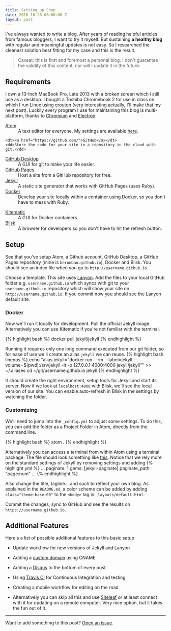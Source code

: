 ```yaml
---
title: Setting up Shop
date: 2016-10-26 00:00:00 Z
layout: post
---
```


I've always wanted to write a blog. After years of reading helpful articles from famous bloggers, I want to try it myself. But sustaining **a healthy blog** with regular and meaningful updates is not easy. So I researched the cleanest solution best fitting for my case and this is the result.

> Caveat: this is first and foremost a personal blog. I don't guarantee the validity of this content, nor will I update it in the future.

## Requirements

I own a 13-Inch MacBook Pro, Late 2013 with a broken screen which i still use as a desktop. I bought a Toshiba Chromebook 2 for use in class on which I run Linux using [crouton](https://github.com/dnschneid/crouton) (very interesting actually, I'll make that my next post). Luckily every program I use for maintaining this blog is multi-platform, thanks to [Chromium](https://www.chromium.org/) and [Electron](http://electron.atom.io/).

<dl>
<dt><a href="https://atom.io/">Atom</a></dt>
<dd>A text editor for everyone. My settings are available <a href="https://gist.github.com/berombau/dd16787759bc946d003b5683cdd8138b">here</a>.</dd>

    <dt><a href="https://github.com/">GitHub</a></dt>
    <dd>Store the code for your site in a repository in the cloud with git.</dd>

<dt><a href="https://desktop.github.com/">GitHub Desktop</a></dt>
<dd>A GUI for git to make your life easier.</dd>

<dt><a href="https://pages.github.com/">GitHub Pages</a></dt>
<dd>Host a site from a GitHub repository for free.</dd>

<dt><a href="https://jekyllrb.com/">Jekyll</a></dt>
<dd>A static site generator that works with GitHub Pages (uses Ruby).</dd>

<dt><a href="https://docker.com/">Docker</a></dt>
<dd>Develop your site locally within a container using Docker, so you don't have to mess with Ruby.</dd>
</dl>

<dt><a href="https://kitematic.com/">Kitematic</a></dt>
<dd>A GUI for Docker containers.</dd>

<dt><a href="https://blisk.io/">Blisk</a></dt>
<dd>A browser for developers so you don't have to hit the refresh button.</dd>

## Setup

See that you've setup Atom, a Github account, GitHub Desktop, a GitHub Pages repository (mine is `berombau.github.io`), Docker and Blisk. You should see an index file when you go to `http://username.github.io`.

Choose a template. This site uses [Lanyon](https://github.com/poole/lanyon). Add the files to your local GitHub folder e.g. `username.github.io` which syncs with git to your `username.github.io` repository which will show your site on `http://username.github.io`. If you commit now you should see the Lanyon default site.

### Docker

Now we'll run it locally for development. Pull the official Jekyll image. Alternatively you can use Kitematic if you're not familiar with the terminal.

{% highlight bash %}
docker pull jekyll/jekyll
{% endhighlight %}

Running it requires only one long command executed from our git folder, so for ease of use we'll create an alias `jekyll` we can reuse.
{% highlight bash  linenos %}
echo "alias jekyll="docker run --rm --label=jekyll --volume=$(pwd):/srv/jekyll -it -p 127.0.0.1:4000:4000 jekyll/jekyll"" >> \~/.aliases
cd \~/git/username.github.io
jekyll
{% endhighlight %}

It should create the right environment, setup tools for Jekyll and start its server. Now if we look at `localhost:4000` with Blisk, we'll see the local version of our site. You can enable auto-refresh in Blisk in the settings by watching the folder.

### Customizing

We'll need to jump into the `_config.yml` to adjust some settings. To do this, you can add the folder as a Project Folder in Atom, directly from the command line.

{% highlight bash %}
atom .
{% endhighlight %}

Alternatively you can access a terminal from within Atom using a terminal package. The file should look something like [this](https://github.com/berombau/berombau.github.io/blob/master/_config.yml). Notice that we rely more on the standard settings of Jekyll by removing settings and adding
{% highlight yml %}
...
paginate: 1
gems: \[jekyll-paginate\]
paginate_path: "page:num"
...
{% endhighlight %}

Also change the title, tagline... and such to reflect your own blog. As explained in the `README.md`, a color scheme can be added by adding `class="theme-base-09"` to the `<body>` tag in `_layouts/default.html`.

Commit the changes, sync to GitHub and see the results on `https://username.github.io`.

## Additional Features

Here's a list of possible additional features to this basic setup

* Update workflow for new versions of Jekyll and Lanyon

* Adding a [custom domain](https://help.github.com/articles/using-a-custom-domain-with-github-pages/) using CNAME

* Adding a [Disqus](https://disqus.com/) to the bottom of every post

* Using [Travis CI](https://travis-ci.org) for Continuous Integration and testing

* Creating a mobile workflow for editing on the road

* Alternatively you can skip all this and use [Siteleaf](https.siteleaf.com) or at least connect with it for updating on a remote computer. Very nice option, but it takes the fun out of it.

---

Want to add something to this post? <a href="https://github.com/berombau/berombau.github.io/issues/new">Open an issue</a>.